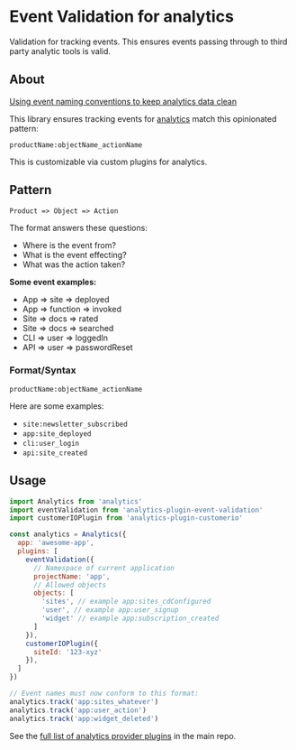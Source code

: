 # Event Validation for analytics

Validation for tracking events. This ensures events passing through to third party analytic tools is valid.

## About

[Using event naming conventions to keep analytics data clean](https://davidwells.io/blog/clean-analytics)

This library ensures tracking events for [analytics](https://npmjs.com/package/analytics) match this opinionated pattern:

```
productName:objectName_actionName
```

This is customizable via custom plugins for analytics.

## Pattern

`Product => Object => Action`

The format answers these questions:

- Where is the event from?
- What is the event effecting?
- What was the action taken?

**Some event examples:**

- App => site => deployed
- App => function => invoked
- Site => docs => rated
- Site => docs => searched
- CLI => user => loggedIn
- API => user => passwordReset

### Format/Syntax

```
productName:objectName_actionName
```

Here are some examples:

- `site:newsletter_subscribed`
- `app:site_deployed`
- `cli:user_login`
- `api:site_created`

## Usage

```js
import Analytics from 'analytics'
import eventValidation from 'analytics-plugin-event-validation'
import customerIOPlugin from 'analytics-plugin-customerio'

const analytics = Analytics({
  app: 'awesome-app',
  plugins: [
    eventValidation({
      // Namespace of current application
      projectName: 'app',
      // Allowed objects
      objects: [
        'sites', // example app:sites_cdConfigured
        'user', // example app:user_signup
        'widget' // example app:subscription_created
      ]
    }),
    customerIOPlugin({
      siteId: '123-xyz'
    }),
  ]
})

// Event names must now conform to this format:
analytics.track('app:sites_whatever')
analytics.track('app:user_action')
analytics.track('app:widget_deleted')
```

See the [full list of analytics provider plugins](https://github.com/DavidWells/analytics#current-plugins) in the main repo.
